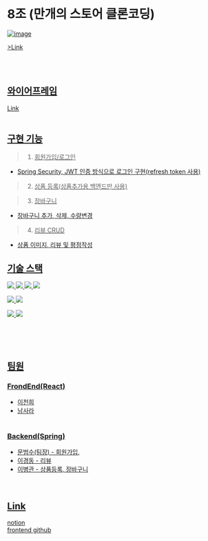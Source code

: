 # 8조 (만개의 스토어 클론코딩)
<a href = "http://homework99.s3-website.ap-northeast-2.amazonaws.com/">![image](https://user-images.githubusercontent.com/102587669/175245023-3211dd4b-e2cd-49cf-b8c4-4c54d4bc10d2.png)


<a href = "http://homework99.s3-website.ap-northeast-2.amazonaws.com/">>Link<br>


<br><br>

## 와이어프레임
<a href = "https://s3.us-west-2.amazonaws.com/secure.notion-static.com/d5665f3d-6223-40bf-95c8-4068ccf1eb55/B%E1%84%8C%E1%85%A9%E1%84%8F%E1%85%B3%E1%86%AF%E1%84%85%E1%85%A9%E1%86%AB8%E1%84%8C%E1%85%A9_%E1%84%8B%E1%85%AA%E1%84%8B%E1%85%B5%E1%84%8B%E1%85%A5%E1%84%91%E1%85%B3%E1%84%85%E1%85%A6%E1%84%8B%E1%85%B5%E1%86%B7.pdf?X-Amz-Algorithm=AWS4-HMAC-SHA256&X-Amz-Content-Sha256=UNSIGNED-PAYLOAD&X-Amz-Credential=AKIAT73L2G45EIPT3X45%2F20220623%2Fus-west-2%2Fs3%2Faws4_request&X-Amz-Date=20220623T071454Z&X-Amz-Expires=86400&X-Amz-Signature=6d5a84841575561818e62c68eea810164ce895955ef69fccef7abf3921fb76a1&X-Amz-SignedHeaders=host&response-content-disposition=filename%20%3D%22B%25E1%2584%258C%25E1%2585%25A9%25E1%2584%258F%25E1%2585%25B3%25E1%2586%25AF%25E1%2584%2585%25E1%2585%25A9%25E1%2586%25AB8%25E1%2584%258C%25E1%2585%25A9_%25E1%2584%258B%25E1%2585%25AA%25E1%2584%258B%25E1%2585%25B5%25E1%2584%258B%25E1%2585%25A5%25E1%2584%2591%25E1%2585%25B3%25E1%2584%2585%25E1%2585%25A6%25E1%2584%258B%25E1%2585%25B5%25E1%2586%25B7.pdf%22&x-id=GetObject">Link<br><br>

## 구현 기능
> 1. 회원가입/로그인
- Spring Security, JWT 인증 방식으로 로그인 구현(refresh token 사용)<br>

> 2. 상품 등록(상품추가용 백엔드만 사용)<br>

> 3. 장바구니 
- 장바구니 추가, 삭제, 수량변경<br>


> 4. 리뷰 CRUD
- 상품 이미지, 리뷰 및 평점작성<br>


## 기술 스택


<img src="https://img.shields.io/badge/java-004B8D?style=flat&logo=java&logoColor=white"/> <img src="https://img.shields.io/badge/spring-6DB33F?style=flat&logo=spring&logoColor=white"/> <img src="https://img.shields.io/badge/springboot-6DB33F?style=flat&logo=springboot&logoColor=white"/> <img src="https://img.shields.io/badge/SpringSecurity-6DB33F?style=flat&logo=SpringSecurity&logoColor=white"/>

<img src="https://img.shields.io/badge/git-F05032?style=flat&logo=git&logoColor=white"/> <img src="https://img.shields.io/badge/github-181717?style=flat&logo=github&logoColor=white"/>

<img src="https://img.shields.io/badge/AmazonS3-569A31?style=flat&logo=AmazonS3&logoColor=white"/> <img src="https://img.shields.io/badge/AmazonEC2-FF9900?style=flat&logo=AmazonEC2&logoColor=white"/>

<br><br><br>

## 팀원
### FrondEnd(React)<br>
- 이천희<br>
- 남사라<br><br>
### Backend(Spring)<br>
- 문범수(팀장) - 회원가입, <br>
- 이경동 - 리뷰<br>
- 이병관 - 상품등록, 장바구니<br><br><br>


## Link
<a href = "https://morning-shamrock-bba.notion.site/8-SA-9220e4c5777b49e6b2d2a007b83b49e8">notion<br>
<a href = "https://github.com/CloneCoding-Team8/front-end">frontend github<br><br><br>
